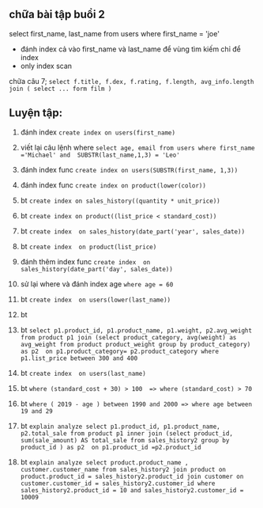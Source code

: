 ## chữa bài tập buổi 2

select first_name, last_name from users where first_name = 'joe'

- đánh index cả vào first_name và last_name để vùng tìm kiếm chỉ để index
- only index scan


chữa câu 7;
`
select f.title, f.dex, f.rating, f.length, avg_info.length
join ( select ... form film )
`
## Luyện tập:
1. đánh index
`create index on users(first_name)`
2. viết lại câu lệnh where
`select age, email from users where first_name ='Michael' and  SUBSTR(last_name,1,3) = 'Leo'`
3. đánh index func
`create index on users(SUBSTR(first_name, 1,3))`
4. đánh index func
`create index on product(lower(color))`
5. bt
`create index on sales_history((quantity * unit_price))`
6. bt
`create index on product((list_price < standard_cost))`
7. bt
`create index  on sales_history(date_part('year', sales_date))`
8. bt
`create index  on product(list_price)`
9. đánh thêm index func
`create index  on sales_history(date_part('day', sales_date))`
10. sử lại where và đánh index age
`where age = 60`
11. bt
`create index  on users(lower(last_name))`
12. bt

13. bt
`select p1.product_id, p1.product_name, p1.weight, p2.avg_weight
from product p1
join (select product_category, avg(weight) as avg_weight
	from product product_weight group by product_category) as p2 
on p1.product_category= p2.product_category
where p1.list_price between 300 and 400`
14. bt
`create index  on users(last_name)`
15. bt
`where (standard_cost + 30) > 100  => where (standard_cost) > 70 `
16. bt
`where ( 2019 - age ) between 1990 and 2000 => where age between 19 and 29`
17. bt
`explain analyze
select p1.product_id, p1.product_name, p2.total_sale
from product p1
inner join (select product_id, sum(sale_amount) AS total_sale
   from sales_history2 group by product_id ) as p2 
  on p1.product_id =p2.product_id
`
18. bt
`explain analyze
select product.product_name , customer.customer_name
from sales_history2
join product on  product.product_id = sales_history2.product_id
join customer on customer.customer_id = sales_history2.customer_id
where sales_history2.product_id = 10
and sales_history2.customer_id = 10009
`
